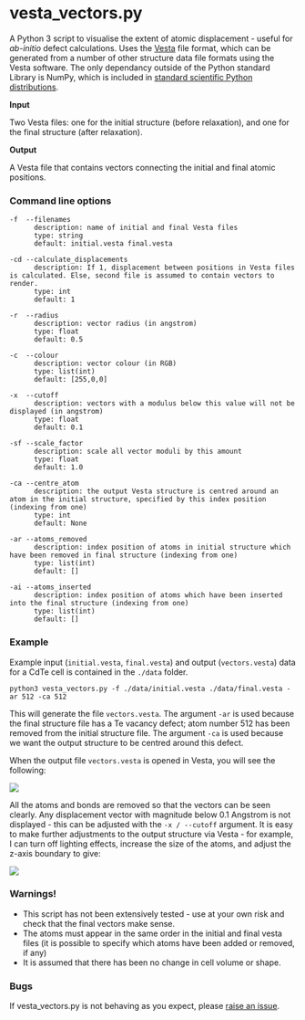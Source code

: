 # vesta_vectors.py

A Python 3 script to visualise the extent of atomic displacement - useful for *ab-initio* defect calculations.
Uses the [Vesta](http://jp-minerals.org/vesta/en/) file format, which can be generated from a number of other structure data file formats using the Vesta software.
The only dependancy outside of the Python standard Library is NumPy, which is included in [standard scientific Python distributions](https://scipy.org/install.html).

**Input**

Two Vesta files: one for the initial structure (before relaxation), and one for the final structure (after relaxation).

**Output**

A Vesta file that contains vectors connecting the initial and final atomic positions.

### Command line options
```
-f  --filenames  
      description: name of initial and final Vesta files
      type: string  
      default: initial.vesta final.vesta
      
-cd --calculate_displacements
      description: If 1, displacement between positions in Vesta files is calculated. Else, second file is assumed to contain vectors to render.
      type: int
      default: 1

-r  --radius   
      description: vector radius (in angstrom)
      type: float
      default: 0.5
      
-c  --colour
      description: vector colour (in RGB)
      type: list(int)
      default: [255,0,0]
      
-x  --cutoff
      description: vectors with a modulus below this value will not be displayed (in angstrom)
      type: float
      default: 0.1
      
-sf --scale_factor
      description: scale all vector moduli by this amount
      type: float
      default: 1.0
      
-ca --centre_atom
      description: the output Vesta structure is centred around an atom in the initial structure, specified by this index position (indexing from one)
      type: int
      default: None
      
-ar --atoms_removed
      description: index position of atoms in initial structure which have been removed in final structure (indexing from one)
      type: list(int)
      default: []
      
-ai --atoms_inserted
      description: index position of atoms which have been inserted into the final structure (indexing from one)
      type: list(int)
      default: []      

```

### Example

Example input (`initial.vesta`, `final.vesta`) and output (`vectors.vesta`) data for a CdTe cell is contained in the `./data` folder.

``` python3 vesta_vectors.py -f ./data/initial.vesta ./data/final.vesta -ar 512 -ca 512 ```

This will generate the file `vectors.vesta`. The argument `-ar` is used because the final structure file has a Te vacancy defect; atom number 512 has been removed from the initial structure file. The argument `-ca` is used because we want the output structure to be centred around this defect.

When the output file `vectors.vesta` is opened in Vesta, you will see the following:

![](./images/image1.png)

All the atoms and bonds are removed so that the vectors can be seen clearly. Any displacement vector with magnitude below 0.1 Angstrom is not displayed - this can be adjusted with the `-x / --cutoff` argument.
It is easy to make further adjustments to the output structure via Vesta - for example, I can turn off lighting effects, increase the size of the atoms, and adjust the z-axis boundary to give:

![](./images/image2.png)

### Warnings!
 - This script has not been extensively tested - use at your own risk and check that the final vectors make sense.
 - The atoms must appear in the same order in the initial and final vesta files (it is possible to specify which atoms have been added or removed, if any)
 - It is assumed that there has been no change in cell volume or shape.

### Bugs

If vesta_vectors.py is not behaving as you expect, please [raise an issue](https://github.com/lucydot/vesta_vectors/issues).
